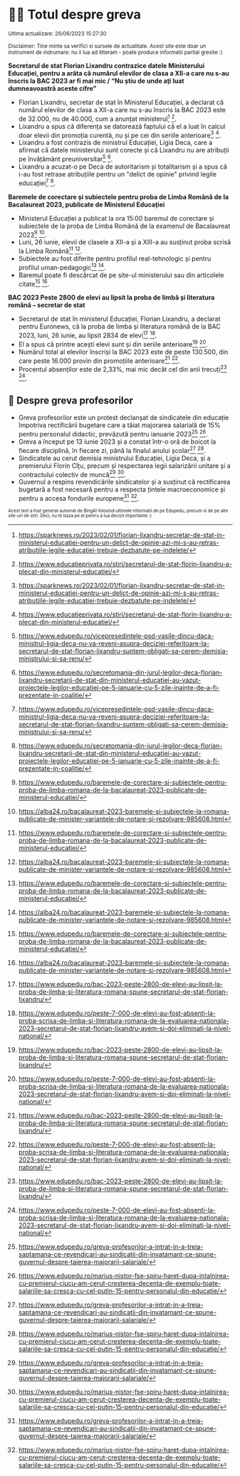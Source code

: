 # 👩‍🏫 Totul despre greva
<sub>Ultima actualizare: 26/06/2023 15:27:30</sub>

<sub>Disclaimer: Tine minte sa verifici si sursele de actualitate. Acest site este doar un instrument de indrumare: nu il lua ad litteram - poate produce informatii partial gresite :)</sub>

**Secretarul de stat Florian Lixandru contrazice datele Ministerului Educației, pentru a arăta că numărul elevilor de clasa a XII-a care nu s-au înscris la BAC 2023 ar fi mai mic / “Nu știu de unde ați luat dumneavoastră aceste cifre”**

- Florian Lixandru, secretar de stat în Ministerul Educației, a declarat că numărul elevilor de clasa a XII-a care nu s-au înscris la BAC 2023 este de 32.000, nu de 40.000, cum a anunțat ministerul[^1^] [^2^].
- Lixandru a spus că diferența se datorează faptului că el a luat în calcul doar elevii din promoția curentă, nu și pe cei din seriile anterioare[^1^] [^2^].
- Lixandru a fost contrazis de ministrul Educației, Ligia Deca, care a afirmat că datele ministerului sunt corecte și că Lixandru nu are atribuții pe învățământ preuniversitar[^3^] [^4^].
- Lixandru a acuzat-o pe Deca de autoritarism și totalitarism și a spus că i-au fost retrase atribuțiile pentru un "delict de opinie" privind legile educației[^3^] [^4^].

**Baremele de corectare și subiectele pentru proba de Limba Română de la Bacalaureat 2023, publicate de Ministerul Educației**

- Ministerul Educației a publicat la ora 15:00 baremul de corectare și subiectele de la proba de Limba Română de la examenul de Bacalaureat 2023[^5^] [^6^].
- Luni, 26 iunie, elevii de clasele a XII-a și a XIII-a au susținut proba scrisă la Limba Română[^5^] [^6^].
- Subiectele au fost diferite pentru profilul real-tehnologic și pentru profilul uman-pedagogic[^5^] [^6^].
- Baremul poate fi descărcat de pe site-ul ministerului sau din articolele citate[^5^] [^6^].

**BAC 2023 Peste 2800 de elevi au lipsit la proba de limbă și literatura română –  secretar de stat**

- Secretarul de stat în ministerul Educației, Florian Lixandru, a declarat pentru Euronews, că la proba de limba și literatura română de la BAC 2023, luni, 26 iunie, au lipsit 2834 de elevi[^7^] [^8^].
- El a spus că printre acești elevi sunt și din seriile anterioare[^7^] [^8^].
- Numărul total al elevilor înscriși la BAC 2023 este de peste 130.500, din care peste 16.000 provin din promoțiile anterioare[^7^] [^8^].
- Procentul absenților este de 2,33%, mai mic decât cel din anii trecuți[^7^] [^8^].

## 🏫 Despre greva profesorilor

- Greva profesorilor este un protest declanșat de sindicatele din educație împotriva rectificării bugetare care a tăiat majorarea salarială de 15% pentru personalul didactic, prevăzută pentru ianuarie 2023[^9^] [^10^].
- Greva a început pe 13 iunie 2023 și a constat într-o oră de boicot la fiecare disciplină, în fiecare zi, până la finalul anului școlar[^9^] [^10^].
- Sindicatele au cerut demisia ministrului Educației, Ligia Deca, și a premierului Florin Cîțu, precum și respectarea legii salarizării unitare și a contractului colectiv de muncă[^9^] [^10^].
- Guvernul a respins revendicările sindicatelor și a susținut că rectificarea bugetară a fost necesară pentru a respecta țintele macroeconomice și pentru a accesa fondurile europene[^9^] [^10^].

[^1^]: https://sparknews.ro/2023/02/01/florian-lixandru-secretar-de-stat-in-ministerul-educatiei-pentru-un-delict-de-opinie-azi-mi-s-au-retras-atributiile-legile-educatiei-trebuie-dezbatute-pe-indelete/
[^2^]: https://www.educatieprivata.ro/stiri/secretarul-de-stat-florin-lixandru-a-plecat-din-ministerul-educatiei/
[^3^]: https://www.edupedu.ro/vicepresedintele-psd-vasile-dincu-daca-ministrul-ligia-deca-nu-va-reveni-asupra-deciziei-referitoare-la-secretarul-de-stat-florian-lixandru-suntem-obligati-sa-cerem-demisia-ministrului-si-sa-renu/
[^4^]: https://www.edupedu.ro/secretomania-din-jurul-legilor-deca-florian-lixandru-secretarii-de-stat-din-ministerul-educatiei-au-vazut-proiectele-legilor-educatiei-pe-5-ianuarie-cu-5-zile-inainte-de-a-fi-prezentate-in-coalitie/
[^5^]: https://www.edupedu.ro/baremele-de-corectare-si-subiectele-pentru-proba-de-limba-romana-de-la-bacalaureat-2023-publicate-de-ministerul-educatiei/
[^6^]: https://alba24.ro/bacalaureat-2023-baremele-si-subiectele-la-romana-publicate-de-minister-variantele-de-notare-si-rezolvare-985608.html
[^7^]: https://www.edupedu.ro/bac-2023-peste-2800-de-elevi-au-lipsit-la-proba-de-limba-si-literatura-romana-spune-secretarul-de-stat-florian-lixandru/
[^8^]: https://www.edupedu.ro/peste-7-000-de-elevi-au-fost-absenti-la-proba-scrisa-de-limba-si-literatura-romana-de-la-evaluarea-nationala-2023-secretarul-de-stat-florian-lixandru-avem-si-doi-eliminati-la-nivel-national/
[^9^]: https://www.edupedu.ro/greva-profesorilor-a-intrat-in-a-treia-saptamana-ce-revendicari-au-sindicatii-din-invatamant-ce-spune-guvernul-despre-taierea-majorarii-salariale/
[^10^]: https://www.edupedu.ro/marius-nistor-fse-spiru-haret-dupa-intalnirea-cu-premierul-ciucu-am-cerut-cresterea-decenta-de-exemplu-toate-salariile-sa-cresca-cu-cel-putin-15-pentru-personalul-din-educatie/


<sub><sub>Acest text a fost generat automat de BingAI folosind ultimele informatii de pe Edupedu, precum si de pe alte site-uri de stiri. Deci, nu te baza pe el pentru a lua decizii importante :)</sub></sub>
